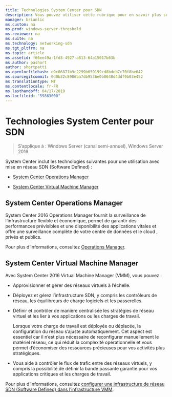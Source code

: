 ```yaml
---
title: Technologies System Center pour SDN
description: Vous pouvez utiliser cette rubrique pour en savoir plus sur les technologies de mise en réseau SDN (Software Defined) qui sont fournies dans System Center.
manager: brianlic
ms.custom: na
ms.prod: windows-server-threshold
ms.reviewer: na
ms.suite: na
ms.technology: networking-sdn
ms.tgt_pltfrm: na
ms.topic: article
ms.assetid: f66ee49a-1fd3-4927-a813-64a15017b63b
ms.author: pashort
author: shortpatti
ms.openlocfilehash: e9c06871b9c2299b659199cd8bdeb7c70f8be642
ms.sourcegitcommit: 0d0b32c8986ba7db9536e0b8648d4ddf9b03e452
ms.translationtype: MT
ms.contentlocale: fr-FR
ms.lasthandoff: 04/17/2019
ms.locfileid: "59863000"
---
```

# <a name="system-center-technologies-for-sdn"></a>Technologies System Center pour SDN

>S’applique à : Windows Server (canal semi-annuel), Windows Server 2016

System Center inclut les technologies suivantes pour une utilisation avec mise en réseau SDN (Software Defined) :  
  
-   [System Center Operations Manager](#bkmk_scom)  
  
-   [System Center Virtual Machine Manager](#bkmk_scvmm)  
  
  
## <a name="bkmk_scom"></a>System Center Operations Manager  
System Center 2016 Operations Manager fournit la surveillance de l’infrastructure flexible et économique, permet de garantir des performances prévisibles et une disponibilité des applications vitales et offre une surveillance complète de votre centre de données et le cloud , privés et publics.  
  
Pour plus d’informations, consultez [Operations Manager](https://technet.microsoft.com/library/hh205987.aspx).  
  
## <a name="bkmk_scvmm"></a>System Center Virtual Machine Manager  
Avec System Center 2016 Virtual Machine Manager (VMM), vous pouvez :

- Approvisionner et gérer des réseaux virtuels à l’échelle.
- Déployez et gérez l’infrastructure SDN, y compris les contrôleurs de réseau, les équilibreurs de charge logiciels et les passerelles. 
- Définir et contrôler de manière centralisée les stratégies de réseau virtuel et les lier à vos applications ou les charges de travail. 

  Lorsque votre charge de travail est déployée ou déplacée, la configuration du réseau s’ajuste automatiquement. Cet aspect est essentiel car il n’est plus nécessaire de reconfigurer manuellement le matériel réseau, ce qui réduit la complexité opérationnelle et vous permet d’économiser des ressources précieuses pour vos activités plus stratégiques. 
- Vous aide à contrôler le flux de trafic entre des réseaux virtuels, y compris la possibilité de définir la bande passante garantie pour vos applications critiques et les charges de travail.  
  

Pour plus d’informations, consultez [configurer une infrastructure de réseau SDN (Software Defined) dans l’infrastructure VMM](https://technet.microsoft.com/system-center-docs/vmm/scenario/sdn-overview).  
    

  
